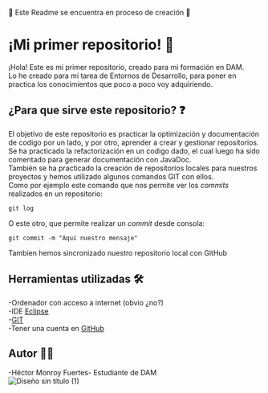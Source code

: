 :construction: Este Readme se encuentra en proceso de creación :construction:
# ¡Mi primer repositorio! 📁
¡Hola! Este es mi primer repositorio, creado para mi formación en DAM.  
Lo he creado para mi tarea de Entornos de Desarrollo, para poner en practica los conocimientos que poco a poco voy adquiriendo.
## ¿Para que sirve este repositorio? ❓
El objetivo de este repositorio es practicar la optimización y documentación de codigo por un lado, y por otro, aprender a crear y gestionar repositorios.  
Se ha practicado la refactorización en un codigo dado, el cual luego ha sido comentado para generar documentación con JavaDoc.  
También se ha practicado la creación de repositorios locales para nuestros proyectos y hemos utilizado algunos comandos GIT con ellos.  
Como por ejemplo este comando que nos permite ver los _commits_ realizados en un repositorio:  
```
git log
```  
O este otro, que permite realizar un _commit_ desde consola:
```
git commit -m "Aqui nuestro mensaje"
```
Tambien hemos sincronizado nuestro repositorio local con GitHub 
## Herramientas utilizadas 🛠️
-Ordenador con acceso a internet (obvio ¿no?)  
-IDE [Eclipse](https://eclipseide.org/)  
-[GIT](https://git-scm.com/downloads)  
-Tener una cuenta en [GitHub](https://github.com/)
## Autor 👨‍🎓
-Héctor Monroy Fuertes- Estudiante de DAM  
![Diseño sin título (1)](https://github.com/user-attachments/assets/90ff6560-c9a4-4bc3-ba9b-f7c475654b0f)




